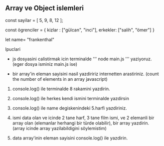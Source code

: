 

## Array ve Object islemleri


const sayilar = [ 5, 9, 8, 12 ];

const ögrenciler = {
    kizlar : ["gülcan", "inci"],
    erkekler: ["salih", "ömer"]
}

let name= "frankenthal"



Ipuclari

* js dosyasini calistirmak icin terminalde ''' node main.js ''' yaziyoruz. (eger dosya isminiz main.js ise)

* bir array'in eleman sayisini nasil yazdiririz internetten arastiriniz. (count the number of elements in an array javascript)

1) console.log() ile terminalde 8 rakamini yazdirin.

2) console.log() ile herkes kendi ismini terminalde yazdirsin

3) console.log() ile name degiskenindeki 5.harfi yazdiriniz.

4) ismi data olan ve icinde 2 tane harf, 3 tane film ismi, ve 2 elemanli bir array olan (elemanlar herhangi bir türde olabilir), bir array yazdirin. (array icinde array yazilabildigini söylemistim)

5) data array'inin eleman sayisini console.log() ile yazdirin.